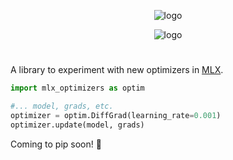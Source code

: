 <p align="center">
  <img src="https://github.com/user-attachments/assets/f197f80d-8b9c-470b-b12f-85406f9eddea#gh-dark-mode-only" alt="logo">
</p>
<p align="center">
  <img src="https://github.com/user-attachments/assets/9b754e8e-3d4b-47c9-903f-612fa2dc2a71#gh-light-mode-only" alt="logo">
</p>

# 

A library to experiment with new optimizers in [MLX](https://github.com/ml-explore/mlx).

```python
import mlx_optimizers as optim

#... model, grads, etc.
optimizer = optim.DiffGrad(learning_rate=0.001)
optimizer.update(model, grads)
```

Coming to pip soon! :tada: 
